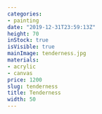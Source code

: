```yaml
---
categories:
- painting
date: "2019-12-31T23:59:13Z"
height: 70
inStock: true
isVisible: true
mainImage: tenderness.jpg
materials:
- acrylic
- canvas
price: 1200
slug: tenderness
title: Tenderness
width: 50
---
```


